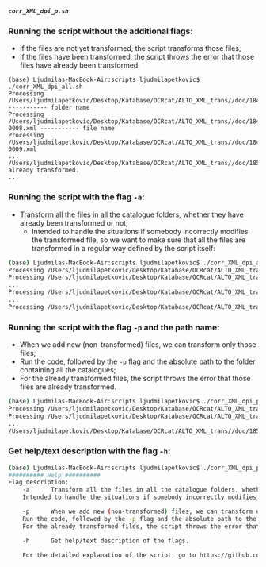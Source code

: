 ##### `corr_XML_dpi_p.sh`

### Running the script without the additional flags:  

* if the files are not yet transformed, the script transforms those files;
* if the files have been transformed, the script throws the error that those files have already been transformed:

```
(base) Ljudmilas-MacBook-Air:scripts ljudmilapetkovic$ ./corr_XML_dpi_all.sh 
Processing /Users/ljudmilapetkovic/Desktop/Katabase/OCRcat/ALTO_XML_trans//doc/1845_05_14_CHA_typo ----------- folder name
Processing /Users/ljudmilapetkovic/Desktop/Katabase/OCRcat/ALTO_XML_trans//doc/1845_05_14_CHA_typo/1845_05_14_CHA-0008.xml ----------- file name
Processing /Users/ljudmilapetkovic/Desktop/Katabase/OCRcat/ALTO_XML_trans//doc/1845_05_14_CHA_typo/1845_05_14_CHA-0009.xml
...
/Users/ljudmilapetkovic/Desktop/Katabase/OCRcat/ALTO_XML_trans//doc/1856_10_LAV_N03_gt_typo already transformed.
... 
```



### Running the script with the flag `-a`:

* Transform all the files in all the catalogue folders, whether they have already been transformed or not;
  * Intended to handle the situations if somebody incorrectly modifies the transformed file, so we want to make sure that all the files are transformed in a regular way defined by the script itself:

```bash
(base) Ljudmilas-MacBook-Air:scripts ljudmilapetkovic$ ./corr_XML_dpi_all.sh -a
Processing /Users/ljudmilapetkovic/Desktop/Katabase/OCRcat/ALTO_XML_trans//doc/1845_05_14_CHA_typo ---------- first folder
Processing /Users/ljudmilapetkovic/Desktop/Katabase/OCRcat/ALTO_XML_trans//doc/1845_05_14_CHA_typo/1845_05_14_CHA-0008.xml
...
Processing /Users/ljudmilapetkovic/Desktop/Katabase/OCRcat/ALTO_XML_trans//doc/Manuel_synonymie_typo ---------- last folder
...
Processing /Users/ljudmilapetkovic/Desktop/Katabase/OCRcat/ALTO_XML_trans//doc/Manuel_synonymie_typo/Manuel_de_Synonymie_Latine-0037.xml
```

### Running the script with the flag `-p` and the path name:

* When we add new (non-transformed) files, we can transform only those files;
* Run the code, followed by the `-p` flag and the absolute path to the folder containing all the catalogues;
* For the already transformed files, the script throws the error that those files are already transformed.

```bash
(base) Ljudmilas-MacBook-Air:scripts ljudmilapetkovic$ ./corr_XML_dpi_p.sh -p /Users/ljudmilapetkovic/Desktop/Katabase/OCRcat/ALTO_XML_trans//Users/ljudmilapetkovic/Desktop/Katabase/OCRcat/ALTO_XML_trans/
Processing /Users/ljudmilapetkovic/Desktop/Katabase/OCRcat/ALTO_XML_trans//doc/1845_05_14_CHA_typo
Processing /Users/ljudmilapetkovic/Desktop/Katabase/OCRcat/ALTO_XML_trans//doc/1845_05_14_CHA_typo/1845_05_14_CHA-0008.xml
...
/Users/ljudmilapetkovic/Desktop/Katabase/OCRcat/ALTO_XML_trans//doc/1856_10_LAV_N03_gt_typo already transformed.
```

### Get help/text description with the flag `-h`:

```bash
(base) Ljudmilas-MacBook-Air:scripts ljudmilapetkovic$ ./corr_XML_dpi_p.sh -h
########## Help ##########
Flag description:
	-a 		Transform all the files in all the catalogue folders, whether they have already been transformed or not;
	Intended to handle the situations if somebody incorrectly modifies the transformed file, so we want to make sure that all the files are transformed in a regular way defined by the script itself:

	-p 		When we add new (non-transformed) files, we can transform only those files;
	Run the code, followed by the -p flag and the absolute path to the folder containing all the catalogues;
	For the already transformed files, the script throws the error that those files are already transformed.

	-h 		Get help/text description of the flags.

	For the detailed explanation of the script, go to https://github.com/ljpetkovic/OCR-cat/tree/master/ALTO_XML_trans.
```







